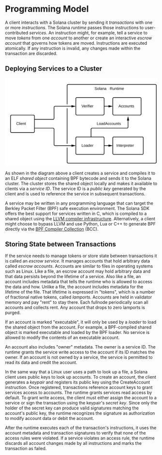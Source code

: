 # Programming Model

A client interacts with a Solana cluster by sending it *transactions* with one
or more *instructions*. The Solana *runtime* passes those instructions to
user-contributed *services*. An instruction might, for example, tell a service
to move *tokens* from one *account* to another or create an interactive *escrow
account* that governs how tokens are moved. Instructions are executed
atomically. If any instruction is invalid, any changes made within the
transaction are discarded.

## Deploying Services to a Cluster

<img alt="SDK tools" src="img/sdk-tools.svg" class="center"/>

As shown in the diagram above a client creates a service and compiles it to an
ELF *shared object* containing BPF bytecode and sends it to the Solana cluster.
The cluster stores the shared object locally and makes it available to clients
via a *service ID*. The service ID is a *public key* generated by the client
and is used to reference the service in subsequent transactions.

A service may be written in any programming language that can target the
Berkley Packet Filter (BPF) safe execution environment. The Solana SDK offers
the best support for services written in C, which is compiled to a shared
object using the [LLVM compiler infrastructure](https://llvm.org).
Alternatively, a client might choose to bypass LLVM and use Python, Lua or C++
to generate BPF directly via the [BPF Compiler
Collection](https://github.com/iovisor/bcc) (BCC).

## Storing State between Transactions

If the service needs to manage tokens or store state between transactions it is
called an *escrow service*. It manages accounts that hold arbitrary data called
*escrow accounts*. Accounts are similar to files in operating systems such as
Linux.  Like a file, an escrow account may hold arbitrary data and that data
persists beyond the lifetime of a service. Also like a file, an account
includes metadata that tells the runtime who is allowed to access the data and
how.  Unlike a file, the account includes metadata for the lifetime of the
file. That lifetime is expressed in "tokens", which is a number of fractional
native tokens, called *lamports*. Accounts are held in validator memory and pay
"rent" to stay there.  Each fullnode periodically scan all accounts and
collects rent.  Any account that drops to zero lamports is purged.

If an account is marked "executable", it will only be used by a *loader* to
load the shared object from the account. For example, a BPF-compiled shared
object is marked executable and loaded by the BPF loader. No service is allowed
to modify the contents of an executable account.

An account also includes "owner" metadata. The owner is a service ID. The
runtime grants the service write access to the account if its ID matches the
owner. If an account is not owned by a service, the service is permitted to
read its data and credit the account.

In the same way that a Linux user uses a path to look up a file, a Solana
client uses public keys to look up accounts. To create an account, the client
generates a *keypair* and registers its public key using the CreateAccount
instruction. Once registered, transactions reference account keys to grant
services access to accounts. The runtime grants services read access by
default. To grant write access, the client must either assign the account to a
service or sign the transaction using the keypair's *secret key*. Since only
the holder of the secret key can produce valid signatures matching the
account's public key, the runtime recognizes the signature as authorization to
modify account data or debit the account.

After the runtime executes each of the transaction's instructions, it uses the
account metadata and transaction signatures to verify that none of the access
rules were violated. If a service violates an access rule, the runtime discards
all account changes made by all instructions and marks the transaction as
failed.

